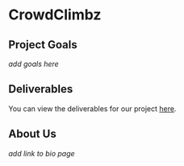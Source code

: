 # CrowdClimbz

## Project Goals
*add goals here*

## Deliverables
You can view the deliverables for our project [here](https://cbgulsby.github.io/CrowdClimbz/Deliverables/).

## About Us
*add link to bio page*
